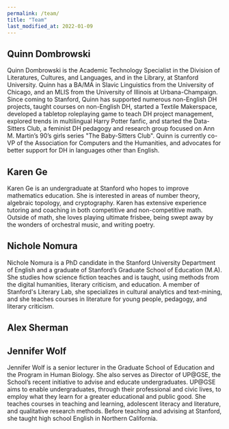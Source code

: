 ```yaml
---
permalink: /team/
title: "Team"
last_modified_at: 2022-01-09
---
```


## Quinn Dombrowski 
Quinn Dombrowski is the Academic Technology Specialist in the Division of Literatures, Cultures, and Languages, and in the Library, at Stanford University. Quinn has a BA/MA in Slavic Linguistics from the University of Chicago, and an MLIS from the University of Illinois at Urbana-Champaign. Since coming to Stanford, Quinn has supported numerous non-English DH projects, taught courses on non-English DH, started a Textile Makerspace, developed a tabletop roleplaying game to teach DH project management, explored trends in multilingual Harry Potter fanfic, and started the Data-Sitters Club, a feminist DH pedagogy and research group focused on Ann M. Martin’s 90’s girls series "The Baby-Sitters Club". Quinn is currently co-VP of the Association for Computers and the Humanities, and advocates for better support for DH in languages other than English.

## Karen Ge
Karen Ge is an undergraduate at Stanford who hopes to improve mathematics education. She is interested in areas of number theory, algebraic topology, and cryptography. Karen has extensive experience tutoring and coaching in both competitive and non-competitive math. Outside of math, she loves playing ultimate frisbee, being swept away by the wonders of orchestral music, and writing poetry.

## Nichole Nomura
Nichole Nomura is a PhD candidate in the Stanford University Department of English and a graduate of Stanford’s Graduate School of Education (M.A). She studies how science fiction teaches and is taught, using methods from the digital humanities, literary criticism, and education. A member of Stanford's Literary Lab, she specializes in cultural analytics and text-mining, and she teaches courses in literature for young people, pedagogy, and literary criticism. 

## Alex Sherman

## Jennifer Wolf 
Jennifer Wolf is a senior lecturer in the Graduate School of Education and the Program in Human Biology. She also serves as Director of UP@GSE, the School’s recent initiative to advise and educate undergraduates. UP@GSE aims to enable undergraduates, through their professional and civic lives, to employ what they learn for a greater educational and public good. She teaches courses in teaching and learning, adolescent literacy and literature, and qualitative research methods. Before teaching and advising at Stanford, she taught high school English in Northern California.
